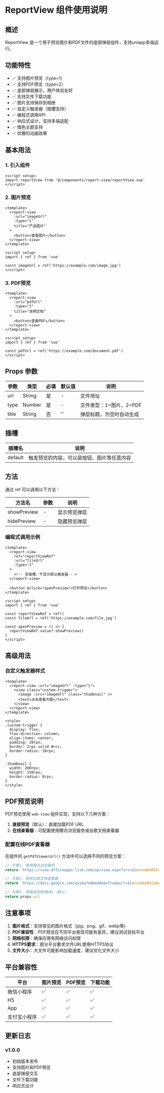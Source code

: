 # ReportView 组件使用说明

## 概述

ReportView 是一个用于预览图片和PDF文件的底部弹层组件，支持uniapp多端运行。

## 功能特性

- ✅ 支持图片预览（type=1）
- ✅ 支持PDF预览（type=2）
- ✅ 底部弹层展示，用户体验友好
- ✅ 支持文件下载功能
- ✅ 图片支持保存到相册
- ✅ 自定义触发器（插槽支持）
- ✅ 编程式调用API
- ✅ 响应式设计，支持多端适配
- ✅ 暗色主题支持
- ✅ 优雅的动画效果

## 基本用法

### 1. 引入组件

```vue
<script setup>
import reportView from '@/components/report-view/reportView.vue'
</script>
```

### 2. 图片预览

```vue
<template>
  <report-view 
    :url="imageUrl" 
    :type="1" 
    title="产品图片"
  >
    <button>查看图片</button>
  </report-view>
</template>

<script setup>
import { ref } from 'vue'

const imageUrl = ref('https://example.com/image.jpg')
</script>
```

### 3. PDF预览

```vue
<template>
  <report-view 
    :url="pdfUrl" 
    :type="2" 
    title="说明文档"
  >
    <button>查看PDF</button>
  </report-view>
</template>

<script setup>
import { ref } from 'vue'

const pdfUrl = ref('https://example.com/document.pdf')
</script>
```

## Props 参数

| 参数 | 类型 | 必填 | 默认值 | 说明 |
|------|------|------|--------|------|
| url | String | 是 | - | 文件地址 |
| type | Number | 是 | - | 文件类型：1=图片，2=PDF |
| title | String | 否 | '' | 弹层标题，为空时自动生成 |

## 插槽

| 插槽名 | 说明 |
|--------|------|
| default | 触发预览的内容，可以是按钮、图片等任意内容 |

## 方法

通过 ref 可以调用以下方法：

| 方法名 | 参数 | 说明 |
|--------|------|------|
| showPreview | - | 显示预览弹层 |
| hidePreview | - | 隐藏预览弹层 |

### 编程式调用示例

```vue
<template>
  <report-view 
    ref="reportViewRef"
    :url="fileUrl" 
    :type="1"
  >
    <!-- 空插槽，不显示默认触发器 -->
  </report-view>
  
  <button @click="openPreview">打开预览</button>
</template>

<script setup>
import { ref } from 'vue'

const reportViewRef = ref()
const fileUrl = ref('https://example.com/file.jpg')

const openPreview = () => {
  reportViewRef.value?.showPreview()
}
</script>
```

## 高级用法

### 自定义触发器样式

```vue
<template>
  <report-view :url="imageUrl" :type="1">
    <view class="custom-trigger">
      <image :src="imageUrl" class="thumbnail" />
      <text>点击查看大图</text>
    </view>
  </report-view>
</template>

<style>
.custom-trigger {
  display: flex;
  flex-direction: column;
  align-items: center;
  padding: 20rpx;
  border: 2rpx solid #ccc;
  border-radius: 10rpx;
}

.thumbnail {
  width: 200rpx;
  height: 150rpx;
  border-radius: 8rpx;
}
</style>
```

## PDF预览说明

PDF预览使用 `web-view` 组件实现，支持以下几种方案：

1. **直接预览**（默认）：直接加载PDF URL
2. **在线查看器**：可配置使用腾讯浏览服务或谷歌文档查看器

### 配置在线PDF查看器

在组件的 `getPdfViewerUrl()` 方法中可以选择不同的预览方案：

```javascript
// 方案1: 使用腾讯浏览服务
return `https://view.officeapps.live.com/op/view.aspx?src=${encodeURIComponent(props.url)}`

// 方案2: 使用谷歌文档查看器  
return `https://docs.google.com/gview?embedded=true&url=${encodeURIComponent(props.url)}`

// 方案3: 直接返回原始URL（默认）
return props.url
```

## 注意事项

1. **图片格式**：支持常见的图片格式（jpg、png、gif、webp等）
2. **PDF兼容性**：PDF预览在不同平台表现可能有差异，建议测试目标平台
3. **网络权限**：确保应用有网络访问权限
4. **HTTPS要求**：部分平台要求文件URL使用HTTPS协议
5. **文件大小**：大文件可能影响加载速度，建议优化文件大小

## 平台兼容性

| 平台 | 图片预览 | PDF预览 | 下载功能 |
|------|----------|---------|----------|
| 微信小程序 | ✅ | ✅ | ✅ |
| H5 | ✅ | ✅ | ✅ |
| App | ✅ | ✅ | ✅ |
| 支付宝小程序 | ✅ | ✅ | ✅ |

## 更新日志

### v1.0.0
- 初始版本发布
- 支持图片和PDF预览
- 底部弹层交互
- 文件下载功能
- 响应式设计
